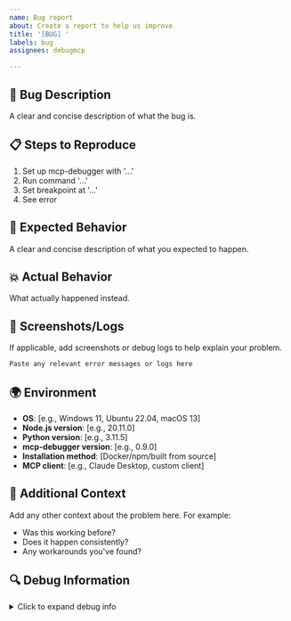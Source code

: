 ```yaml
---
name: Bug report
about: Create a report to help us improve
title: '[BUG] '
labels: bug
assignees: debugmcp

---
```


## 🐛 Bug Description

A clear and concise description of what the bug is.

## 📋 Steps to Reproduce

1. Set up mcp-debugger with '...'
2. Run command '...'
3. Set breakpoint at '...'
4. See error

## 🤔 Expected Behavior

A clear and concise description of what you expected to happen.

## 💥 Actual Behavior

What actually happened instead.

## 📸 Screenshots/Logs

If applicable, add screenshots or debug logs to help explain your problem.

```
Paste any relevant error messages or logs here
```

## 🌍 Environment

- **OS**: [e.g., Windows 11, Ubuntu 22.04, macOS 13]
- **Node.js version**: [e.g., 20.11.0]
- **Python version**: [e.g., 3.11.5]
- **mcp-debugger version**: [e.g., 0.9.0]
- **Installation method**: [Docker/npm/built from source]
- **MCP client**: [e.g., Claude Desktop, custom client]

## 📝 Additional Context

Add any other context about the problem here. For example:
- Was this working before?
- Does it happen consistently?
- Any workarounds you've found?

## 🔍 Debug Information

<details>
<summary>Click to expand debug info</summary>

If possible, run with debug logging enabled and paste the output:

```bash
# For STDIO mode
DEBUG=* mcp-debugger

# For Docker
docker run -e DEBUG=* debugmcp/mcp-debugger:0.9.0
```

</details>
